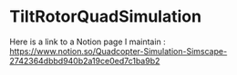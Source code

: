 # TiltRotorQuadSimulation
Here is a link to a Notion page I maintain : https://www.notion.so/Quadcopter-Simulation-Simscape-2742364dbbd940b2a19ce0ed7c1ba9b2
